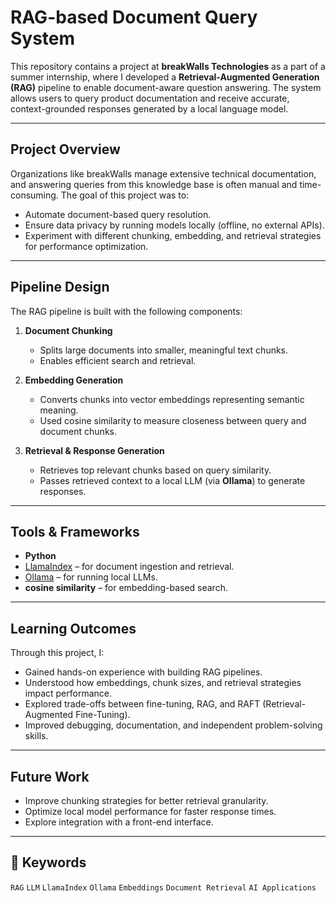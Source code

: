 # RAG-based Document Query System

This repository contains a project at **breakWalls Technologies** as a part of a summer internship, where I developed a **Retrieval-Augmented Generation (RAG)** pipeline to enable document-aware question answering. The system allows users to query product documentation and receive accurate, context-grounded responses generated by a local language model.

---

## Project Overview

Organizations like breakWalls manage extensive technical documentation, and answering queries from this knowledge base is often manual and time-consuming. The goal of this project was to:

* Automate document-based query resolution.
* Ensure data privacy by running models locally (offline, no external APIs).
* Experiment with different chunking, embedding, and retrieval strategies for performance optimization.

---

## Pipeline Design

The RAG pipeline is built with the following components:

1. **Document Chunking**

   * Splits large documents into smaller, meaningful text chunks.
   * Enables efficient search and retrieval.

2. **Embedding Generation**

   * Converts chunks into vector embeddings representing semantic meaning.
   * Used cosine similarity to measure closeness between query and document chunks.

3. **Retrieval & Response Generation**

   * Retrieves top relevant chunks based on query similarity.
   * Passes retrieved context to a local LLM (via **Ollama**) to generate responses.

---

## Tools & Frameworks

* **Python**
* [LlamaIndex](https://github.com/run-llama/llama_index) – for document ingestion and retrieval.
* [Ollama](https://ollama.ai/) – for running local LLMs.
* **cosine similarity** – for embedding-based search.

---

## Learning Outcomes

Through this project, I:

* Gained hands-on experience with building RAG pipelines.
* Understood how embeddings, chunk sizes, and retrieval strategies impact performance.
* Explored trade-offs between fine-tuning, RAG, and RAFT (Retrieval-Augmented Fine-Tuning).
* Improved debugging, documentation, and independent problem-solving skills.

---

## Future Work

* Improve chunking strategies for better retrieval granularity.
* Optimize local model performance for faster response times.
* Explore integration with a front-end interface.

---

## 📌 Keywords

`RAG` `LLM` `LlamaIndex` `Ollama` `Embeddings` `Document Retrieval` `AI Applications`
